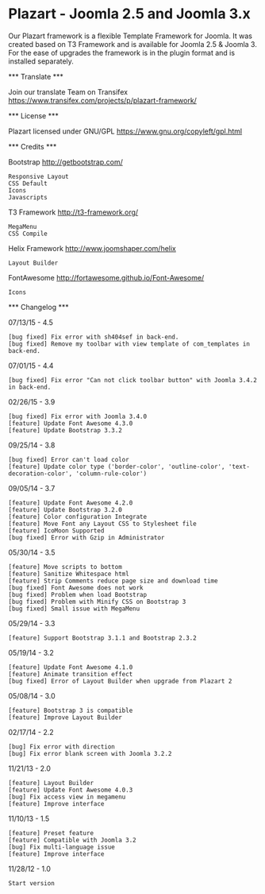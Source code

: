 # Plazart - Joomla 2.5 and Joomla 3.x

Our Plazart framework is a flexible Template Framework for Joomla. It was created based on T3 Framework and is available for Joomla 2.5 & Joomla 3. For the ease of upgrades the framework is in the plugin format and is installed separately.

*** Translate ***

Join our translate Team on Transifex https://www.transifex.com/projects/p/plazart-framework/

*** License ***

Plazart licensed under GNU/GPL https://www.gnu.org/copyleft/gpl.html

*** Credits ***

Bootstrap http://getbootstrap.com/

	Responsive Layout
	CSS Default
	Icons
	Javascripts

T3 Framework http://t3-framework.org/
	
	MegaMenu
	CSS Compile
	
Helix Framework http://www.joomshaper.com/helix

	Layout Builder
	
FontAwesome http://fortawesome.github.io/Font-Awesome/

	Icons

*** Changelog ***

07/13/15 - 4.5

    [bug fixed] Fix error with sh404sef in back-end.
	[bug fixed] Remove my toolbar with view template of com_templates in back-end.
	
07/01/15 - 4.4

    [bug fixed] Fix error "Can not click toolbar button" with Joomla 3.4.2 in back-end.

02/26/15 - 3.9

	[bug fixed] Fix error with Joomla 3.4.0
	[feature] Update Font Awesome 4.3.0
	[feature] Update Bootstrap 3.3.2

09/25/14 - 3.8

	[bug fixed] Error can't load color
	[feature] Update color type ('border-color', 'outline-color', 'text-decoration-color', 'column-rule-color')

09/05/14 - 3.7

	[feature] Update Font Awesome 4.2.0
	[feature] Update Bootstrap 3.2.0
	[feature] Color configuration Integrate
	[feature] Move Font any Layout CSS to Stylesheet file
	[feature] IcoMoon Supported
	[bug fixed] Error with Gzip in Administrator

05/30/14 - 3.5

	[feature] Move scripts to bottom
	[feature] Sanitize Whitespace html
	[feature] Strip Comments reduce page size and download time
	[bug fixed] Font Awesome does not work
	[bug fixed] Problem when load Bootstrap
	[bug fixed] Problem with Minify CSS on Bootstrap 3
	[bug fixed] Small issue with MegaMenu

05/29/14 - 3.3

	[feature] Support Bootstrap 3.1.1 and Bootstrap 2.3.2 	

05/19/14 - 3.2

	[feature] Update Font Awesome 4.1.0
	[feature] Animate transition effect
	[bug fixed] Error of Layout Builder when upgrade from Plazart 2 

05/08/14 - 3.0

	[feature] Bootstrap 3 is compatible
	[feature] Improve Layout Builder	

02/17/14 - 2.2

	[bug] Fix error with direction
	[bug] Fix error blank screen with Joomla 3.2.2

11/21/13 - 2.0

	[feature] Layout Builder 
	[feature] Update Font Awesome 4.0.3
	[bug] Fix access view in megamenu
	[feature] Improve interface

11/10/13 - 1.5

	[feature] Preset feature
	[feature] Compatible with Joomla 3.2
	[bug] Fix multi-language issue
	[feature] Improve interface

11/28/12 - 1.0

    Start version 

